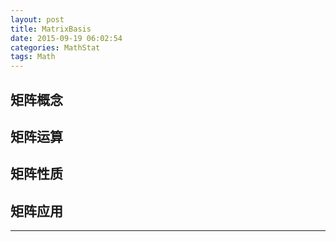 ```yaml
---
layout: post
title: MatrixBasis
date: 2015-09-19 06:02:54
categories: MathStat
tags: Math
---
```


## 矩阵概念

## 矩阵运算

## 矩阵性质

## 矩阵应用

------

